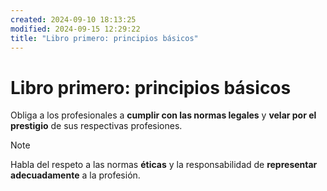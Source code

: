 ```yaml
---
created: 2024-09-10 18:13:25
modified: 2024-09-15 12:29:22
title: "Libro primero: principios básicos"
---
```


# Libro primero: principios básicos

Obliga a los profesionales a **cumplir con las normas legales** y **velar por el prestigio** de sus respectivas profesiones.

> [!note]
> Habla del respeto a las normas **éticas** y la responsabilidad de **representar adecuadamente** a la profesión.
